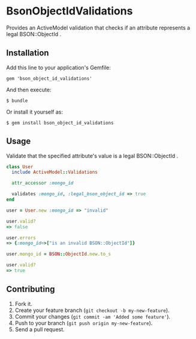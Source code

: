 # BsonObjectIdValidations

Provides an ActiveModel validation that checks if an attribute represents a legal BSON::ObjectId .


## Installation

Add this line to your application's Gemfile:

    gem 'bson_object_id_validations'

And then execute:

    $ bundle

Or install it yourself as:

    $ gem install bson_object_id_validations


## Usage

Validate that the specified attribute's value is a legal BSON::ObjectId .

```ruby
class User
  include ActiveModel::Validations

  attr_accessor :mongo_id

  validates :mongo_id, :legal_bson_object_id => true
end

user = User.new :mongo_id => "invalid"

user.valid?
=> false

user.errors
=> {:mongo_id=>["is an invalid BSON::ObjectId"]}

user.mongo_id = BSON::ObjectId.new.to_s

user.valid?
=> true
```


## Contributing

1. Fork it.
2. Create your feature branch (`git checkout -b my-new-feature`).
3. Commit your changes (`git commit -am 'Added some feature'`).
4. Push to your branch (`git push origin my-new-feature`).
5. Send a pull request.

